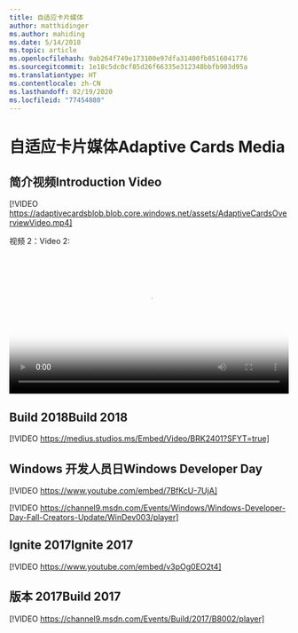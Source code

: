 ```yaml
---
title: 自适应卡片媒体
author: matthidinger
ms.author: mahiding
ms.date: 5/14/2018
ms.topic: article
ms.openlocfilehash: 9ab264f749e173100e97dfa31400fb8516041776
ms.sourcegitcommit: 1e18c5dc0cf85d26f66335e312348bbfb903d95a
ms.translationtype: HT
ms.contentlocale: zh-CN
ms.lasthandoff: 02/19/2020
ms.locfileid: "77454880"
---
```

# <a name="adaptive-cards-media"></a><span data-ttu-id="1ec19-102">自适应卡片媒体</span><span class="sxs-lookup"><span data-stu-id="1ec19-102">Adaptive Cards Media</span></span>


## <a name="introduction-video"></a><span data-ttu-id="1ec19-103">简介视频</span><span class="sxs-lookup"><span data-stu-id="1ec19-103">Introduction Video</span></span>

[!VIDEO https://adaptivecardsblob.blob.core.windows.net/assets/AdaptiveCardsOverviewVideo.mp4]

<span data-ttu-id="1ec19-104">视频 2：</span><span class="sxs-lookup"><span data-stu-id="1ec19-104">Video 2:</span></span>

<video controls width="100%" poster="../content/videoposter.png">
    <source src="https://adaptivecardsblob.blob.core.windows.net/assets/AdaptiveCardsOverviewVideo.mp4" type="video/mp4">
</video>

## <a name="build-2018"></a><span data-ttu-id="1ec19-105">Build 2018</span><span class="sxs-lookup"><span data-stu-id="1ec19-105">Build 2018</span></span>

[!VIDEO https://medius.studios.ms/Embed/Video/BRK2401?SFYT=true]

## <a name="windows-developer-day"></a><span data-ttu-id="1ec19-106">Windows 开发人员日</span><span class="sxs-lookup"><span data-stu-id="1ec19-106">Windows Developer Day</span></span>

[!VIDEO https://www.youtube.com/embed/7BfKcU-7UjA]

[!VIDEO https://channel9.msdn.com/Events/Windows/Windows-Developer-Day-Fall-Creators-Update/WinDev003/player]

## <a name="ignite-2017"></a><span data-ttu-id="1ec19-107">Ignite 2017</span><span class="sxs-lookup"><span data-stu-id="1ec19-107">Ignite 2017</span></span>

[!VIDEO https://www.youtube.com/embed/v3pOg0EO2t4]

## <a name="build-2017"></a><span data-ttu-id="1ec19-108">版本 2017</span><span class="sxs-lookup"><span data-stu-id="1ec19-108">Build 2017</span></span> 

[!VIDEO https://channel9.msdn.com/Events/Build/2017/B8002/player]

